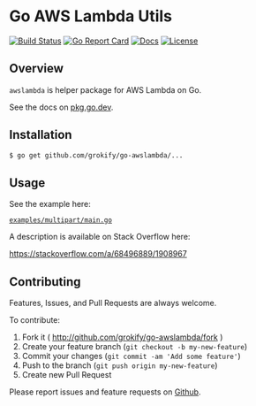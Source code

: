 # Go AWS Lambda Utils

[![Build Status][build-status-svg]][build-status-url]
[![Go Report Card][goreport-svg]][goreport-url]
[![Docs][docs-godoc-svg]][docs-godoc-url]
[![License][license-svg]][license-url]

## Overview

`awslambda` is helper package for AWS Lambda on Go.

See the docs on [pkg.go.dev](https://pkg.go.dev/github.com/grokify/go-awslambda).

## Installation

```bash
$ go get github.com/grokify/go-awslambda/...
```

## Usage

See the example here:

[`examples/multipart/main.go`](examples/multipart/main.go)

A description is available on Stack Overflow here:

https://stackoverflow.com/a/68496889/1908967

## Contributing

Features, Issues, and Pull Requests are always welcome.

To contribute:

1. Fork it ( http://github.com/grokify/go-awslambda/fork )
2. Create your feature branch (`git checkout -b my-new-feature`)
3. Commit your changes (`git commit -am 'Add some feature'`)
4. Push to the branch (`git push origin my-new-feature`)
5. Create new Pull Request

Please report issues and feature requests on [Github](https://github.com/grokify/go-awslambda).

 [used-by-svg]: https://sourcegraph.com/github.com/grokify/go-awslambda/-/badge.svg
 [used-by-url]: https://sourcegraph.com/github.com/grokify/go-awslambda?badge
 [build-status-svg]: https://github.com/grokify/go-awslambda/workflows/test/badge.svg?branch=master
 [build-status-url]: https://github.com/grokify/go-awslambda/actions/workflows/test.yaml
 [goreport-svg]: https://goreportcard.com/badge/github.com/grokify/go-awslambda
 [goreport-url]: https://goreportcard.com/report/github.com/grokify/go-awslambda
 [docs-godoc-svg]: https://pkg.go.dev/badge/github.com/grokify/go-awslambda
 [docs-godoc-url]: https://pkg.go.dev/github.com/grokify/go-awslambda
 [license-svg]: https://img.shields.io/badge/license-MIT-blue.svg
 [license-url]: https://github.com/grokify/go-awslambda/blob/master/LICENSE
